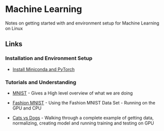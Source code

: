 # Machine Learning

Notes on getting started with and environment setup for Machine Learning on Linux

## Links

### Installation and Environment Setup

* [Install Miniconda and PyTorch](install.md)
  
### Tutorials and Understanding

* [MNIST](tutorial-mnist.md) - Gives a High level overview of what we are doing
  
* [Fashion MNIST](tutorial-fashionmnist.md) - Using the Fashion MNIST Data Set - Running on the GPU and CPU

* [Cats vs Dogs](catvsdog.md) - Walking through a complete example of getting data, normalizing, creating model and running training and testing on GPU
